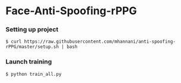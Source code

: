 # Face-Anti-Spoofing-rPPG

### Setting up project

`$ curl https://raw.githubusercontent.com/mhannani/anti-spoofing-rPPG/master/setup.sh | bash`

### Launch training

`$ python train_all.py`